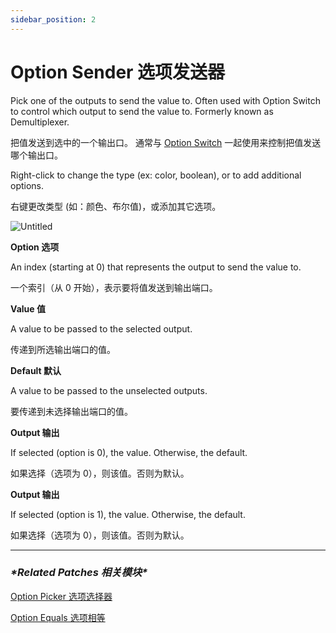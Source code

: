 ```yaml
---
sidebar_position: 2
---
```


# Option Sender 选项发送器

Pick one of the outputs to send the value to. Often used with Option Switch to control which output to send the value to. Formerly known as Demultiplexer.

把值发送到选中的一个输出口。 通常与 [Option Switch](https://www.notion.so/Option-Switch-214202427d7b4db4a407a7c0dae2f209) 一起使用来控制把值发送哪个输出口。

Right-click to change the type (ex: color, boolean), or to add additional options.

右键更改类型 (如：颜色、布尔值)，或添加其它选项。

![Untitled](https://s3.us-west-2.amazonaws.com/secure.notion-static.com/84464562-bf02-48e4-9012-03275029a2f1/Untitled.png?X-Amz-Algorithm=AWS4-HMAC-SHA256&X-Amz-Content-Sha256=UNSIGNED-PAYLOAD&X-Amz-Credential=AKIAT73L2G45EIPT3X45%2F20220602%2Fus-west-2%2Fs3%2Faws4_request&X-Amz-Date=20220602T181452Z&X-Amz-Expires=86400&X-Amz-Signature=a7092dddaa1ab6fc7b8e23fa8d36ebc2a5b6df48205a3a573ad57c390a4c6518&X-Amz-SignedHeaders=host&response-content-disposition=filename%20%3D%22Untitled.png%22&x-id=GetObject)

**Option 选项**

An index (starting at 0) that represents the output to send the value to.

一个索引（从 0 开始），表示要将值发送到输出端口。

**Value 值**

A value to be passed to the selected output.

传递到所选输出端口的值。

**Default 默认**

A value to be passed to the unselected outputs.

要传递到未选择输出端口的值。

**Output 输出**

If selected (option is 0), the value. Otherwise, the default.

如果选择（选项为 0），则该值。否则为默认。

**Output 输出**

If selected (option is 1), the value. Otherwise, the default.

如果选择（选项为 0），则该值。否则为默认。

------

### ***\*Related Patches 相关模块\****

[Option Picker 选项选择器](https://www.notion.so/Option-Picker-26fa02ba463b47be8b9c4098357d5dfb)

[Option Equals 选项相等](https://www.notion.so/Option-Equals-638d7c82510948fbbdba0bbd8a18ba7f)
